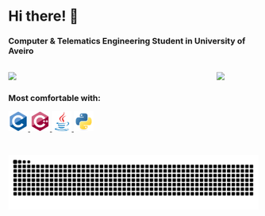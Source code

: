 # Hi there! 👋  
### Computer & Telematics Engineering Student in University of Aveiro
<br>

<div>
  <img align="left" src="https://github-readme-stats.vercel.app/api?username=pmacoutinho&theme=cobalt&show_icons=true" width="420"/>
  <img src="https://github-readme-stats.vercel.app/api/top-langs/?username=pmacoutinho&hide=vhdl&theme=cobalt&langs_count=6&layout=compact"/>
</div>

<h3 align="left">Most comfortable with:</h3>
<p align="left"> <a href="https://www.cprogramming.com/" target="_blank" rel="noreferrer"> <img src="https://raw.githubusercontent.com/devicons/devicon/master/icons/c/c-original.svg" alt="c" width="40" height="40"/> </a> <a href="https://www.w3schools.com/cpp/" target="_blank" rel="noreferrer"> <img src="https://raw.githubusercontent.com/devicons/devicon/master/icons/cplusplus/cplusplus-original.svg" alt="cplusplus" width="40" height="40"/> </a> <a href="https://www.java.com" target="_blank" rel="noreferrer"> <img src="https://raw.githubusercontent.com/devicons/devicon/master/icons/java/java-original.svg" alt="java" width="40" height="40"/> </a> <a href="https://www.python.org" target="_blank" rel="noreferrer"> <img src="https://raw.githubusercontent.com/devicons/devicon/master/icons/python/python-original.svg" alt="python" width="40" height="40"/> </a> </p>

<br>

![Snake animation](https://github.com/pmacoutinho/pmacoutinho/blob/output/github-contribution-grid-snake.svg)

<!--
**pmacoutinho/pmacoutinho** is a ✨ _special_ ✨ repository because its `README.md` (this file) appears on your GitHub profile.

Here are some ideas to get you started:

- 🔭 I’m currently working on ...
- 🌱 I’m currently learning ...
- 👯 I’m looking to collaborate on ...
- 🤔 I’m looking for help with ...
- 💬 Ask me about ...
- 📫 How to reach me: ...
- 😄 Pronouns: ...
- ⚡ Fun fact: ...
-->
